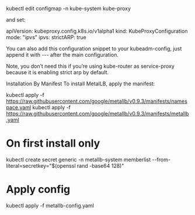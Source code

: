 

kubectl edit configmap -n kube-system kube-proxy

and set:

apiVersion: kubeproxy.config.k8s.io/v1alpha1
kind: KubeProxyConfiguration
mode: "ipvs"
ipvs:
  strictARP: true

You can also add this configuration snippet to your kubeadm-config, just append it with --- after the main configuration.

Note, you don’t need this if you’re using kube-router as service-proxy because it is enabling strict arp by default.

Installation By Manifest
To install MetalLB, apply the manifest:

kubectl apply -f https://raw.githubusercontent.com/google/metallb/v0.9.3/manifests/namespace.yaml
kubectl apply -f https://raw.githubusercontent.com/google/metallb/v0.9.3/manifests/metallb.yaml
# On first install only
kubectl create secret generic -n metallb-system memberlist --from-literal=secretkey="$(openssl rand -base64 128)"


# Apply config
kubectl apply -f metallb-config.yaml